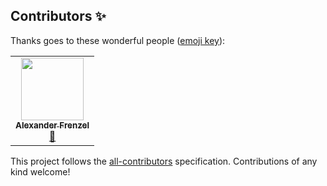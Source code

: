 
## Contributors ✨

Thanks goes to these wonderful people ([emoji key](https://allcontributors.org/docs/en/emoji-key)):

<!-- ALL-CONTRIBUTORS-LIST:START - Do not remove or modify this section -->
<!-- prettier-ignore-start -->
<!-- markdownlint-disable -->
<table>
  <tr>
    <td align="center"><a href="https://relatedworks.com/"><img src="https://avatars3.githubusercontent.com/u/318650?v=4?s=100" width="100px;" alt=""/><br /><sub><b>Alexander Frenzel</b></sub></a><br /><a href="https://github.com/escaped/cookiecutter-pypackage/commits?author=escaped" title="Documentation">📖</a></td>
  </tr>
</table>

<!-- markdownlint-restore -->
<!-- prettier-ignore-end -->

<!-- ALL-CONTRIBUTORS-LIST:END -->

This project follows the [all-contributors](https://github.com/all-contributors/all-contributors) specification. Contributions of any kind welcome!
